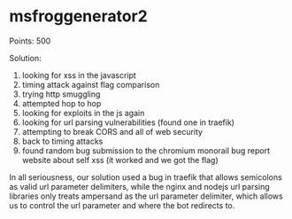 # msfroggenerator2
Points: 500

Solution:
1. looking for xss in the javascript
2. timing attack against flag comparison
3. trying http smuggling
4. attempted hop to hop
5. looking for exploits in the js again
6. looking for url parsing vulnerabilities (found one in traefik)
7. attempting to break CORS and all of web security
8. back to timing attacks
9. found random bug submission to the chromium monorail bug report website about self xss (it worked and we got the flag)

In all seriousness, our solution used a bug in traefik that allows semicolons as valid url parameter delimiters, while
the nginx and nodejs url parsing libraries only treats ampersand as the url parameter delimiter, which allows us to control
the url parameter and where the bot redirects to.